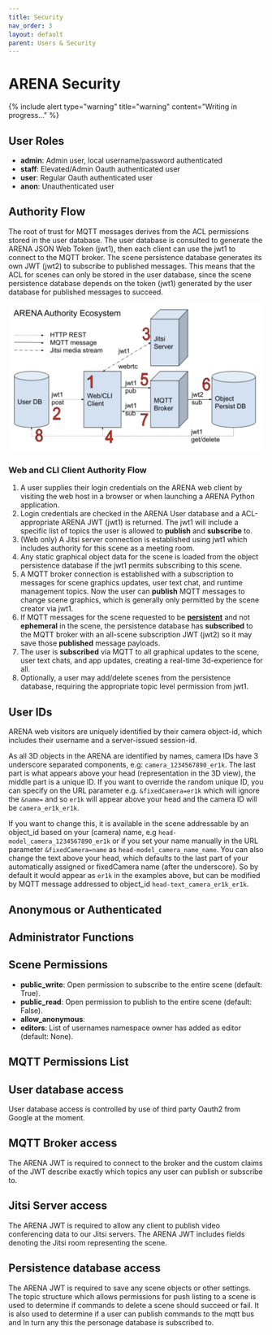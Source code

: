 ```yaml
---
title: Security
nav_order: 3
layout: default
parent: Users & Security
---
```


# ARENA Security

{% include alert type="warning" title="warning" content="Writing in progress..." %}

## User Roles

- **admin**: Admin user, local username/password authenticated
- **staff**: Elevated/Admin Oauth authenticated user
- **user**: Regular Oauth authenticated user
- **anon**: Unauthenticated user

## Authority Flow

The root of trust for MQTT messages derives from the ACL permissions stored in the user database. The user database is consulted to generate the ARENA JSON Web Token (jwt1), then each client can use the jwt1 to connect to the MQTT broker. The scene persistence database generates its own JWT (jwt2) to subscribe to published messages. This means that the ACL for scenes can only be stored in the user database, since the scene persistence database depends on the token (jwt1) generated by the user database for published messages to succeed.

![](/assets/img/arena-authority.png)

### Web and CLI Client Authority Flow

1. A user supplies their login credentials on the ARENA web client by visiting the web host in a browser or when launching a ARENA Python application.
2. Login credentials are checked in the ARENA User database and a ACL-appropriate ARENA JWT (jwt1) is returned. The jwt1 will include a specific list of topics the user is allowed to **publish** and **subscribe** to.
3. (Web only) A Jitsi server connection is established using jwt1 which includes authority for this scene as a meeting room.
4. Any static graphical object data for the scene is loaded from the object persistence database if the jwt1 permits subscribing to this scene.
5. A MQTT broker connection is established with a subscription to messages for scene graphics updates, user text chat, and runtime management topics. Now the user can **publish** MQTT messages to change scene graphics, which is generally only permitted by the scene creator via jwt1.
6. If MQTT messages for the scene requested to be [**persistent**](/content/tools/persistence) and not **ephemeral** in the scene, the persistence database has **subscribed** to the MQTT broker with an all-scene subscription JWT (jwt2) so it may save those **published** message payloads.
7. The user is **subscribed** via MQTT to all graphical updates to the scene, user text chats, and app updates, creating a real-time 3d-experience for all.
8. Optionally, a user may add/delete scenes from the persistence database, requiring the appropriate topic level permission from jwt1.

## User IDs

ARENA web visitors are uniquely identified by their camera object-id, which includes their username and a server-issued session-id.

As all 3D objects in the ARENA are identified by names, camera IDs have 3 underscore separated components, e.g: `camera_1234567890_er1k`. The last part is what appears above your head (representation in the 3D view), the middle part is a unique ID. If you want to override the random unique ID, you can specify on the URL parameter e.g. `&fixedCamera=er1k` which will ignore the `&name=` and so `er1k` will appear above your head and the camera ID will be `camera_er1k_er1k`.

If you want to change this, it is available in the scene addressable by an object_id based on your (camera) name, e.g `head-model_camera_1234567890_er1k` or if you set your name manually in the URL parameter `&fixedCamera=name` as `head-model_camera_name_name`. You can also change the text above your head, which defaults to the last part of your automatically assigned or fixedCamera name (after the underscore). So by default it would appear as `er1k` in the examples above, but can be modified by MQTT message addressed to object_id `head-text_camera_er1k_er1k`.

## Anonymous or Authenticated

## Administrator Functions

## Scene Permissions

- **public_write**: Open permission to subscribe to the entire scene (default: True).
- **public_read**: Open permission to publish to the entire scene (default: False).
- **allow_anonymous**:
- **editors**: List of usernames namespace owner has added as editor (default: None).

<!-- TODO: image scene permissions -->

## MQTT Permissions List

<!-- TODO: mqtt permissions list -->

## User database access

User database access is controlled by use of third party Oauth2 from Google at the moment.

## MQTT Broker access

The ARENA JWT is required to connect to the broker and the custom claims of the JWT describe exactly which topics any user can publish or subscribe to.

## Jitsi Server access

The ARENA JWT is required to allow any client to publish video conferencing data to our Jitsi servers. The ARENA JWT includes fields denoting the Jitsi room representing the scene.

## Persistence database access

The ARENA JWT is required to save any scene objects or other settings. The topic structure which allows permissions for push listing to a scene is used to determine if commands to delete a scene should succeed or fail. It is also used to determine if a user can publish commands to the mqtt bus and In turn any this the personage database is subscribed to.
